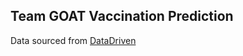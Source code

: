 ## Team GOAT Vaccination Prediction
Data sourced from [DataDriven](https://www.drivendata.org/competitions/66/flu-shot-learning/page/210/)